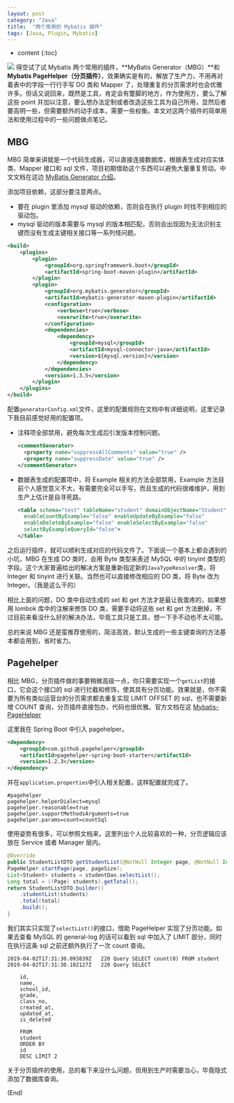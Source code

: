 ```yaml
---
layout: post
category: "Java"
title:  "两个常用的 Mybatis 插件"
tags: [Java, Plugin, Mybatis]
---
```


* content
{:toc}

![](https://picsum.photos/800/300/?image=296)
得空试了试 Mybatis 两个常用的插件，**MyBatis Generator（MBG）**和 **Mybatis PageHelper（分页插件）**，效果确实是有的，解放了生产力，不用再对着表中的字段一行行手写 DO 类和 Mapper 了，处理重复的分页需求时也会优雅许多。但话又说回来，既然是工具，肯定会有蹩脚的地方，作为使用方，要么了解这些 point 并加以注意，要么想办法定制或者改造这些工具为自己所用，显然后者要高明一些，但需要额外的动手成本，需要一些权衡。本文对这两个插件的简单用法和使用过程中的一些问题做点笔记。





## MBG

MBG 简单来讲就是一个代码生成器，可以直接连接数据库，根据表生成对应实体类、Mapper 接口和 sql 文件，项目初期借助这个东西可以避免大量重复劳动。中文文档在这边 [MyBatis Generator 介绍](https://www.kancloud.cn/wizardforcel/java-opensource-doc/152983)。

添加项目依赖，这部分要注意两点。
- 要在 plugin 里添加 mysql 驱动的依赖，否则会在执行 plugin 时找不到相应的驱动包。
- mysql 驱动的版本需要与 mysql 的版本相匹配，否则会出现因为无法识别主键而没有生成主键相关接口等一系列怪问题。

```xml
<build>
    <plugins>
        <plugin>
            <groupId>org.springframework.boot</groupId>
            <artifactId>spring-boot-maven-plugin</artifactId>
        </plugin>
        <plugin>
            <groupId>org.mybatis.generator</groupId>
            <artifactId>mybatis-generator-maven-plugin</artifactId>
            <configuration>
                <verbose>true</verbose>
                <overwrite>true</overwrite>
            </configuration>
            <dependencies>
                <dependency>
                    <groupId>mysql</groupId>
                    <artifactId>mysql-connector-java</artifactId>
                    <version>${mysql.version}</version>
                </dependency>
            </dependencies>
            <version>1.3.5</version>
        </plugin>
    </plugins>
</build>
```

配置`generatorConfig.xml`文件，这里的配置规则在文档中有详细说明，这里记录下我目前感觉好用的配置项。
- 注释项全部禁用，避免每次生成后引发版本控制问题。
    ```xml
    <commentGenerator>
      <property name="suppressAllComments" value="true" />
      <property name="suppressDate" value="true" />
    </commentGenerator>
    ```
- 数据表生成的配置项中，将 Example 相关的方法全部禁用，Example 方法目前个人感觉意义不大，有需要完全可以手写，而且生成的代码很难维护，用到生产上估计是自寻死路。
    ```xml
    <table schema="test" tableName="student" domainObjectName="Student"
      enableCountByExample="false" enableUpdateByExample="false"
      enableDeleteByExample="false" enableSelectByExample="false"
      selectByExampleQueryId="false">
    </table>
    ```

之后运行插件，就可以顺利生成对应的代码文件了。下面说一个基本上都会遇到的小坑，MBG 在生成 DO 类时，会用 Byte 类型来表述 MySQL 中的 tinyint 类型的字段。这个大家普遍给出的解决方案是重新指定新的`JavaTypeResolver`类，将 Integer 和 tinyint 进行关联。当然也可以直接修改相应的 DO 类，将 Byte 改为 Integer。（我是这么干的）

相比上面的问题，DO 类中自动生成的 set 和 get 方法才是最让我蛋疼的，如果想用 lombok 库中的注解来修饰 DO 类，需要手动将这些 set 和 get 方法删掉，不过目前来看没什么好的解决办法，毕竟工具只是工具，想一下手不动也不太可能。

总的来说 MBG 还是蛮推荐使用的，简洁高效，默认生成的一些主键查询的方法基本都会用到，省时省力。

## Pagehelper

相比 MBG，分页插件做的事要稍微高级一点，你只需要实现一个`getList`的接口，它会这个接口的 sql 进行拦截和修饰，使其具有分页功能。效果就是，你不需要为所有类似运营台的分页需求都去重复实现 LIMIT OFFSET 的 sql，也不需要新增 COUNT 查询，分页插件直接包办，代码也很优雅。官方文档在这 [Mybatis-PageHelper](https://github.com/pagehelper/Mybatis-PageHelper/blob/master/wikis/en/HowToUse.md)

这里我在 Spring Boot 中引入 pagehelper。
```xml
<dependency>
    <groupId>com.github.pagehelper</groupId>
    <artifactId>pagehelper-spring-boot-starter</artifactId>
    <version>1.2.3</version>
</dependency>
```

并在`application.properties`中引入相关配置，这样配置就完成了。
```
#pagehelper
pagehelper.helperDialect=mysql
pagehelper.reasonable=true
pagehelper.supportMethodsArguments=true
pagehelper.params=count=countSql
```

使用姿势有很多，可以参照文档来，这里列出个人比较喜欢的一种，分页逻辑应该放在 Service 或者 Manager 层内。
```java
@Override
public StudentListDTO getStudentList(@NotNull Integer page, @NotNull Integer pageSize) {
PageHelper.startPage(page, pageSize);
List<Student> students = studentDao.selectList();
Long total = ((Page) students).getTotal();
return StudentListDTO.builder()
    .studentList(students)
    .total(total)
    .build();
}
```

我们其实只实现了`selectList()`的接口，借助 PageHelper 实现了分页功能。如果去查看 MySQL 的 general-log 的话可以看到 sql 中加入了 LIMIT 部分，同时在执行这条 sql 之前还额外执行了一次 count 查询。
```
2019-04-02T17:31:30.093839Z   220 Query SELECT count(0) FROM student
2019-04-02T17:31:30.102127Z   220 Query SELECT

    id,
    name,
    school_id,
    grade,
    class_no,
    created_at,
    updated_at,
    is_deleted

    FROM
    student
    ORDER BY
    id
    DESC LIMIT 2
```

关于分页插件的使用，总的看下来没什么问题，但用到生产时需要当心，毕竟隐式添加了数据库查询。

(End)
